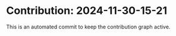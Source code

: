 # Contribution: 2024-11-30-15-21
This is an automated commit to keep the contribution graph active.
